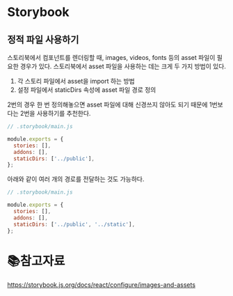 # Storybook

## 정적 파일 사용하기

스토리북에서 컴포넌트를 렌더링할 때, images, videos, fonts 등의 asset 파일이 필요한 경우가 있다. 스토리북에서 asset 파일을 사용하는 데는 크게 두 가지 방법이 있다.

1. 각 스토리 파일에서 asset을 import 하는 방법
2. 설정 파일에서 staticDirs 속성에 asset 파일 경로 정의

2번의 경우 한 번 정의해놓으면 asset 파일에 대해 신경쓰지 않아도 되기 때문에 1번보다는 2번을 사용하기를 추천한다. 

```js
// .storybook/main.js

module.exports = {
  stories: [],
  addons: [],
  staticDirs: ['../public'],
};
```

아래와 같이 여러 개의 경로를 전달하는 것도 가능하다.

```js
// .storybook/main.js

module.exports = {
  stories: [],
  addons: [],
  staticDirs: ['../public', '../static'],
};
```

# :books:참고자료

https://storybook.js.org/docs/react/configure/images-and-assets